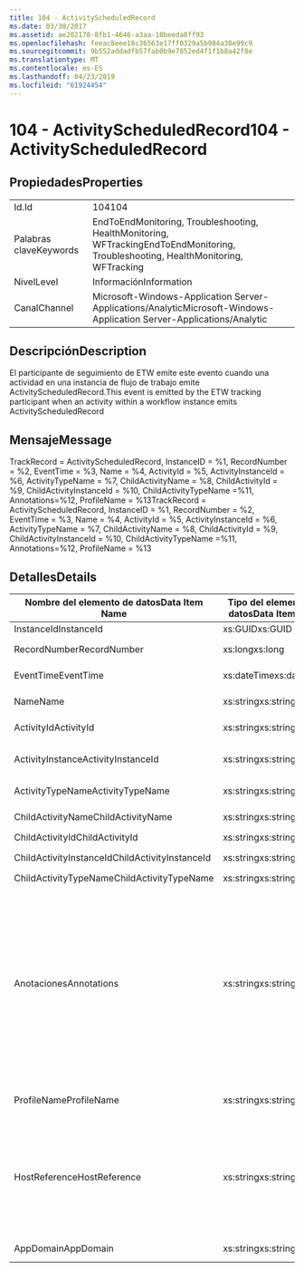 ```yaml
---
title: 104 - ActivityScheduledRecord
ms.date: 03/30/2017
ms.assetid: ae202178-8fb1-4646-a3aa-18beeda8ff93
ms.openlocfilehash: feeac8eee18c36563e17ff0329a5b984a38e99c9
ms.sourcegitcommit: 9b552addadfb57fab0b9e7852ed4f1f1b8a42f8e
ms.translationtype: MT
ms.contentlocale: es-ES
ms.lasthandoff: 04/23/2019
ms.locfileid: "61924454"
---
```

# <a name="104---activityscheduledrecord"></a><span data-ttu-id="8cc76-102">104 - ActivityScheduledRecord</span><span class="sxs-lookup"><span data-stu-id="8cc76-102">104 - ActivityScheduledRecord</span></span>
## <a name="properties"></a><span data-ttu-id="8cc76-103">Propiedades</span><span class="sxs-lookup"><span data-stu-id="8cc76-103">Properties</span></span>  
  
|||  
|-|-|  
|<span data-ttu-id="8cc76-104">Id.</span><span class="sxs-lookup"><span data-stu-id="8cc76-104">Id</span></span>|<span data-ttu-id="8cc76-105">104</span><span class="sxs-lookup"><span data-stu-id="8cc76-105">104</span></span>|  
|<span data-ttu-id="8cc76-106">Palabras clave</span><span class="sxs-lookup"><span data-stu-id="8cc76-106">Keywords</span></span>|<span data-ttu-id="8cc76-107">EndToEndMonitoring, Troubleshooting, HealthMonitoring, WFTracking</span><span class="sxs-lookup"><span data-stu-id="8cc76-107">EndToEndMonitoring, Troubleshooting, HealthMonitoring, WFTracking</span></span>|  
|<span data-ttu-id="8cc76-108">Nivel</span><span class="sxs-lookup"><span data-stu-id="8cc76-108">Level</span></span>|<span data-ttu-id="8cc76-109">Información</span><span class="sxs-lookup"><span data-stu-id="8cc76-109">Information</span></span>|  
|<span data-ttu-id="8cc76-110">Canal</span><span class="sxs-lookup"><span data-stu-id="8cc76-110">Channel</span></span>|<span data-ttu-id="8cc76-111">Microsoft-Windows-Application Server-Applications/Analytic</span><span class="sxs-lookup"><span data-stu-id="8cc76-111">Microsoft-Windows-Application Server-Applications/Analytic</span></span>|  
  
## <a name="description"></a><span data-ttu-id="8cc76-112">Descripción</span><span class="sxs-lookup"><span data-stu-id="8cc76-112">Description</span></span>  
 <span data-ttu-id="8cc76-113">El participante de seguimiento de ETW emite este evento cuando una actividad en una instancia de flujo de trabajo emite ActivityScheduledRecord.</span><span class="sxs-lookup"><span data-stu-id="8cc76-113">This event is emitted by the ETW tracking participant when an activity within a workflow instance emits ActivityScheduledRecord</span></span>  
  
## <a name="message"></a><span data-ttu-id="8cc76-114">Mensaje</span><span class="sxs-lookup"><span data-stu-id="8cc76-114">Message</span></span>  
 <span data-ttu-id="8cc76-115">TrackRecord = ActivityScheduledRecord, InstanceID = %1,  RecordNumber = %2, EventTime = %3, Name = %4, ActivityId = %5, ActivityInstanceId = %6, ActivityTypeName = %7, ChildActivityName = %8, ChildActivityId = %9, ChildActivityInstanceId = %10, ChildActivityTypeName =%11, Annotations=%12, ProfileName = %13</span><span class="sxs-lookup"><span data-stu-id="8cc76-115">TrackRecord = ActivityScheduledRecord, InstanceID = %1,  RecordNumber = %2, EventTime = %3, Name = %4, ActivityId = %5, ActivityInstanceId = %6, ActivityTypeName = %7, ChildActivityName = %8, ChildActivityId = %9, ChildActivityInstanceId = %10, ChildActivityTypeName =%11, Annotations=%12, ProfileName = %13</span></span>  
  
## <a name="details"></a><span data-ttu-id="8cc76-116">Detalles</span><span class="sxs-lookup"><span data-stu-id="8cc76-116">Details</span></span>  
  
|<span data-ttu-id="8cc76-117">Nombre del elemento de datos</span><span class="sxs-lookup"><span data-stu-id="8cc76-117">Data Item Name</span></span>|<span data-ttu-id="8cc76-118">Tipo del elemento de datos</span><span class="sxs-lookup"><span data-stu-id="8cc76-118">Data Item Type</span></span>|<span data-ttu-id="8cc76-119">Descripción</span><span class="sxs-lookup"><span data-stu-id="8cc76-119">Description</span></span>|  
|--------------------|--------------------|-----------------|  
|<span data-ttu-id="8cc76-120">InstanceId</span><span class="sxs-lookup"><span data-stu-id="8cc76-120">InstanceId</span></span>|<span data-ttu-id="8cc76-121">xs:GUID</span><span class="sxs-lookup"><span data-stu-id="8cc76-121">xs:GUID</span></span>|<span data-ttu-id="8cc76-122">El id. de instancia del flujo de trabajo.</span><span class="sxs-lookup"><span data-stu-id="8cc76-122">The instance id for the workflow</span></span>|  
|<span data-ttu-id="8cc76-123">RecordNumber</span><span class="sxs-lookup"><span data-stu-id="8cc76-123">RecordNumber</span></span>|<span data-ttu-id="8cc76-124">xs:long</span><span class="sxs-lookup"><span data-stu-id="8cc76-124">xs:long</span></span>|<span data-ttu-id="8cc76-125">El número de secuencia del registro emitido.</span><span class="sxs-lookup"><span data-stu-id="8cc76-125">The sequence number of the emitted record</span></span>|  
|<span data-ttu-id="8cc76-126">EventTime</span><span class="sxs-lookup"><span data-stu-id="8cc76-126">EventTime</span></span>|<span data-ttu-id="8cc76-127">xs:dateTime</span><span class="sxs-lookup"><span data-stu-id="8cc76-127">xs:dateTime</span></span>|<span data-ttu-id="8cc76-128">La hora en UTC cuando se emitió el evento.</span><span class="sxs-lookup"><span data-stu-id="8cc76-128">The time in UTC when the event was emitted</span></span>|  
|<span data-ttu-id="8cc76-129">Name</span><span class="sxs-lookup"><span data-stu-id="8cc76-129">Name</span></span>|<span data-ttu-id="8cc76-130">xs:string</span><span class="sxs-lookup"><span data-stu-id="8cc76-130">xs:string</span></span>|<span data-ttu-id="8cc76-131">El nombre de la actividad que programó la actividad secundaria.</span><span class="sxs-lookup"><span data-stu-id="8cc76-131">The name of the activity that scheduled the child activity</span></span>|  
|<span data-ttu-id="8cc76-132">ActivityId</span><span class="sxs-lookup"><span data-stu-id="8cc76-132">ActivityId</span></span>|<span data-ttu-id="8cc76-133">xs:string</span><span class="sxs-lookup"><span data-stu-id="8cc76-133">xs:string</span></span>|<span data-ttu-id="8cc76-134">El id. de la actividad que programó la actividad secundaria.</span><span class="sxs-lookup"><span data-stu-id="8cc76-134">The id of the activity that scheduled the child activity</span></span>|  
|<span data-ttu-id="8cc76-135">ActivityInstance</span><span class="sxs-lookup"><span data-stu-id="8cc76-135">ActivityInstanceId</span></span>|<span data-ttu-id="8cc76-136">xs:string</span><span class="sxs-lookup"><span data-stu-id="8cc76-136">xs:string</span></span>|<span data-ttu-id="8cc76-137">El id. de la instancia de la actividad que programó la actividad secundaria.</span><span class="sxs-lookup"><span data-stu-id="8cc76-137">The instance id of the activity that scheduled the child activity</span></span>|  
|<span data-ttu-id="8cc76-138">ActivityTypeName</span><span class="sxs-lookup"><span data-stu-id="8cc76-138">ActivityTypeName</span></span>|<span data-ttu-id="8cc76-139">xs:string</span><span class="sxs-lookup"><span data-stu-id="8cc76-139">xs:string</span></span>|<span data-ttu-id="8cc76-140">El tipo de la actividad que solicitó la operación de cancelación.</span><span class="sxs-lookup"><span data-stu-id="8cc76-140">The type of the activity that requested the cancel operation</span></span>|  
|<span data-ttu-id="8cc76-141">ChildActivityName</span><span class="sxs-lookup"><span data-stu-id="8cc76-141">ChildActivityName</span></span>|<span data-ttu-id="8cc76-142">xs:string</span><span class="sxs-lookup"><span data-stu-id="8cc76-142">xs:string</span></span>|<span data-ttu-id="8cc76-143">El nombre de la actividad programada.</span><span class="sxs-lookup"><span data-stu-id="8cc76-143">The name of the scheduled activity</span></span>|  
|<span data-ttu-id="8cc76-144">ChildActivityId</span><span class="sxs-lookup"><span data-stu-id="8cc76-144">ChildActivityId</span></span>|<span data-ttu-id="8cc76-145">xs:string</span><span class="sxs-lookup"><span data-stu-id="8cc76-145">xs:string</span></span>|<span data-ttu-id="8cc76-146">El id. de la actividad programada.</span><span class="sxs-lookup"><span data-stu-id="8cc76-146">The id of the scheduled activity</span></span>|  
|<span data-ttu-id="8cc76-147">ChildActivityInstanceId</span><span class="sxs-lookup"><span data-stu-id="8cc76-147">ChildActivityInstanceId</span></span>|<span data-ttu-id="8cc76-148">xs:string</span><span class="sxs-lookup"><span data-stu-id="8cc76-148">xs:string</span></span>|<span data-ttu-id="8cc76-149">El id. de instancia de la actividad programada.</span><span class="sxs-lookup"><span data-stu-id="8cc76-149">The instance id of the scheduled activity</span></span>|  
|<span data-ttu-id="8cc76-150">ChildActivityTypeName</span><span class="sxs-lookup"><span data-stu-id="8cc76-150">ChildActivityTypeName</span></span>|<span data-ttu-id="8cc76-151">xs:string</span><span class="sxs-lookup"><span data-stu-id="8cc76-151">xs:string</span></span>|<span data-ttu-id="8cc76-152">El tipo de la actividad programada.</span><span class="sxs-lookup"><span data-stu-id="8cc76-152">The type of the scheduled activity</span></span>|  
|<span data-ttu-id="8cc76-153">Anotaciones</span><span class="sxs-lookup"><span data-stu-id="8cc76-153">Annotations</span></span>|<span data-ttu-id="8cc76-154">xs:string</span><span class="sxs-lookup"><span data-stu-id="8cc76-154">xs:string</span></span>|<span data-ttu-id="8cc76-155">Las anotaciones que se agregaron a este evento.</span><span class="sxs-lookup"><span data-stu-id="8cc76-155">The annotations that were added to this event.</span></span>  <span data-ttu-id="8cc76-156">Los valores se almacenan en un elemento xml con el formato \<elementos >\< nombre del elemento = "annotationName" Type = "> annotationValue\</artículo >\</Items >.</span><span class="sxs-lookup"><span data-stu-id="8cc76-156">The values are stored in an xml element in the format \<items>\< item  name = "annotationName" type="System.String">annotationValue\</item>\</items>.</span></span>  <span data-ttu-id="8cc76-157">Si se especifica ninguna anotación, la cadena contendría \<elementos / >.</span><span class="sxs-lookup"><span data-stu-id="8cc76-157">If no annotations are specified then the string contains \<items/>.</span></span> <span data-ttu-id="8cc76-158">El tamaño del evento ETW está limitado por el tamaño de búfer de ETW o la carga útil máxima para un evento ETW.</span><span class="sxs-lookup"><span data-stu-id="8cc76-158">The ETW event size is limited by the ETW buffer size or the max payload for an ETW event.</span></span> <span data-ttu-id="8cc76-159">Si el tamaño del evento supera los límites de ETW, el evento se trunca quitando las anotaciones y reemplazando el valor de anotación con \<elementos >... \</Items >.</span><span class="sxs-lookup"><span data-stu-id="8cc76-159">If the size of the event exceeds the ETW limits, then the event is truncated by dropping the annotations and replacing the annotation value with \<items>...\</items>.</span></span>|  
|<span data-ttu-id="8cc76-160">ProfileName</span><span class="sxs-lookup"><span data-stu-id="8cc76-160">ProfileName</span></span>|<span data-ttu-id="8cc76-161">xs:string</span><span class="sxs-lookup"><span data-stu-id="8cc76-161">xs:string</span></span>|<span data-ttu-id="8cc76-162">El nombre o el perfil de seguimiento que dio como resultado que se emitiera este evento.</span><span class="sxs-lookup"><span data-stu-id="8cc76-162">The name or the tracking profile that resulted in this event being emitted</span></span>|  
|<span data-ttu-id="8cc76-163">HostReference</span><span class="sxs-lookup"><span data-stu-id="8cc76-163">HostReference</span></span>|<span data-ttu-id="8cc76-164">xs:string</span><span class="sxs-lookup"><span data-stu-id="8cc76-164">xs:string</span></span>|<span data-ttu-id="8cc76-165">En el caso de los servicios hospedados en web, este campo identifica de manera única el servicio en la jerarquía web.</span><span class="sxs-lookup"><span data-stu-id="8cc76-165">For web hosted services, this field uniquely identifies the service in the web hierarchy.</span></span>  <span data-ttu-id="8cc76-166">Su formato se define como ' ruta de acceso Virtual de sitio Web de nombre de la aplicación&#124;ruta de acceso Virtual del servicio&#124;NombreServicio ' ejemplo: ' Default Web Site/CalculatorApplication&#124;/CalculatorService.svc&#124;CalculatorService'</span><span class="sxs-lookup"><span data-stu-id="8cc76-166">Its format is defined as 'Web Site Name Application Virtual Path&#124;Service Virtual Path&#124;ServiceName' Example: 'Default Web Site/CalculatorApplication&#124;/CalculatorService.svc&#124;CalculatorService'</span></span>|  
|<span data-ttu-id="8cc76-167">AppDomain</span><span class="sxs-lookup"><span data-stu-id="8cc76-167">AppDomain</span></span>|<span data-ttu-id="8cc76-168">xs:string</span><span class="sxs-lookup"><span data-stu-id="8cc76-168">xs:string</span></span>|<span data-ttu-id="8cc76-169">La cadena devuelta por AppDomain.CurrentDomain.FriendlyName.</span><span class="sxs-lookup"><span data-stu-id="8cc76-169">The string returned by AppDomain.CurrentDomain.FriendlyName.</span></span>|
